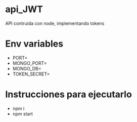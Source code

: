 # api_JWT
API contruida con node, implementando tokens
# Env variables
* PORT=
* MONGO_PORT=
* MONGO_DB=
* TOKEN_SECRET=
# Instrucciones para ejecutarlo
* npm i
* npm start